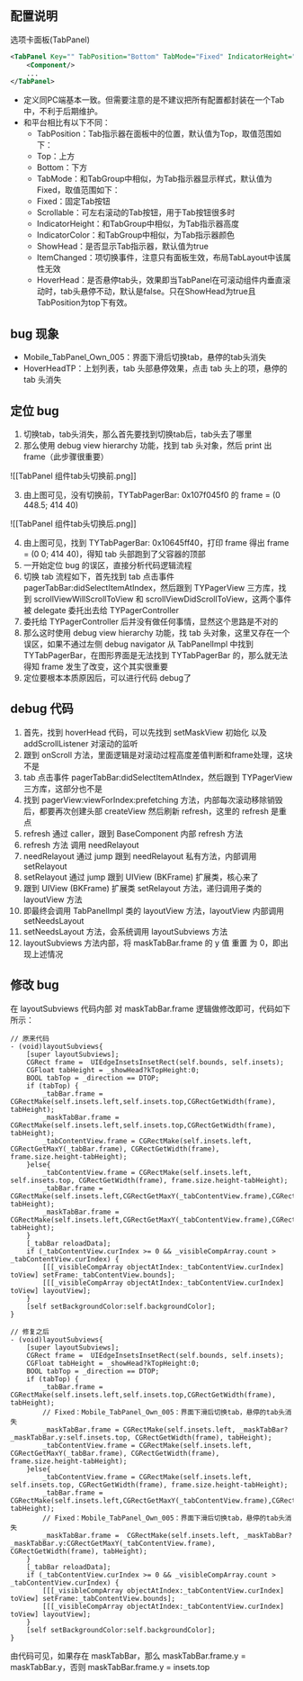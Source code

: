 ## 配置说明

选项卡面板(TabPanel)

```xml
<TabPanel Key="" TabPosition="Bottom" TabMode="Fixed" IndicatorHeight="5px" IndicatorColor="#904125" ShowHead="true">
	<Component/>
	...
</TabPanel>
```

- 定义同PC端基本一致。但需要注意的是不建议把所有配置都封装在一个Tab中，不利于后期维护。
- 和平台相比有以下不同：
  - TabPosition：Tab指示器在面板中的位置，默认值为Top，取值范围如下：
  - Top：上方
  -  Bottom：下方
  - TabMode：和TabGroup中相似，为Tab指示器显示样式，默认值为Fixed，取值范围如下：
  - Fixed：固定Tab按钮
  - Scrollable：可左右滚动的Tab按钮，用于Tab按钮很多时
  - IndicatorHeight：和TabGroup中相似，为Tab指示器高度
  - IndicatorColor：和TabGroup中相似，为Tab指示器颜色
  - ShowHead：是否显示Tab指示器，默认值为true
  - ItemChanged：项切换事件，注意只有面板生效，布局TabLayout中该属性无效
  - HoverHead：是否悬停tab头，效果即当TabPanel在可滚动组件内垂直滚动时，tab头悬停不动，默认是false。只在ShowHead为true且TabPosition为top下有效。

## bug 现象

- Mobile_TabPanel_Own_005：界面下滑后切换tab，悬停的tab头消失
- HoverHeadTP：上划列表，tab 头部悬停效果，点击 tab 头上的项，悬停的 tab 头消失

## 定位 bug

1. 切换tab，tab头消失，那么首先要找到切换tab后，tab头去了哪里
2. 那么使用 debug view hierarchy 功能，找到 tab 头对象，然后 print 出 frame（此步骤很重要）

![[TabPanel 组件tab头切换前.png]]

3. 由上图可见，没有切换前，TYTabPagerBar: 0x107f045f0 的 frame = (0 448.5; 414 40)

![[TabPanel 组件tab头切换后.png]]

4. 由上图可见，找到 TYTabPagerBar: 0x10645ff40，打印 frame 得出 frame = (0 0; 414 40)，得知 tab 头部跑到了父容器的顶部
5. 一开始定位 bug 的误区，直接分析代码逻辑流程
6. 切换 tab 流程如下，首先找到 tab 点击事件 pagerTabBar:didSelectItemAtIndex，然后跟到 TYPagerView 三方库，找到 scrollViewWillScrollToView 和 scrollViewDidScrollToView，这两个事件被 delegate 委托出去给 TYPagerController
7. 委托给 TYPagerController 后并没有做任何事情，显然这个思路是不对的
8. 那么这时使用 debug view hierarchy 功能，找 tab 头对象，这里又存在一个误区，如果不通过左侧 debug navigator 从 TabPanelImpl 中找到 TYTabPagerBar，在图形界面是无法找到 TYTabPagerBar 的，那么就无法得知 frame 发生了改变，这个其实很重要
9. 定位要根本本质原因后，可以进行代码 debug了

## debug 代码

1. 首先，找到 hoverHead 代码，可以先找到 setMaskView 初始化 以及 addScrollListener 对滚动的监听
2. 跟到 onScroll 方法，里面逻辑是对滚动过程高度差值判断和frame处理，这块不是
3. tab 点击事件 pagerTabBar:didSelectItemAtIndex，然后跟到 TYPagerView 三方库，这部分也不是
4. 找到 pagerView:viewForIndex:prefetching 方法，内部每次滚动移除销毁后，都要再次创建头部 createView 然后刷新 refresh，这里的 refresh 是重点
5. refresh 通过 caller，跟到 BaseComponent 内部 refresh 方法
6. refresh 方法 调用 needRelayout
7. needRelayout 通过 jump 跟到 needRelayout 私有方法，内部调用 setRelayout
8. setRelayout 通过 jump 跟到 UIView (BKFrame) 扩展类，核心来了
9. 跟到 UIView (BKFrame) 扩展类 setRelayout 方法，递归调用子类的 layoutView 方法
10. 即最终会调用 TabPanelImpl 类的 layoutView 方法，layoutView 内部调用 setNeedsLayout
11. setNeedsLayout 方法，会系统调用 layoutSubviews 方法
12. layoutSubviews 方法内部，将 maskTabBar.frame 的 y 值 重置 为 0，即出现上述情况

## 修改 bug

在 layoutSubviews 代码内部 对 maskTabBar.frame 逻辑做修改即可，代码如下所示：

```objc
// 原来代码
- (void)layoutSubviews{
    [super layoutSubviews];
    CGRect frame =  UIEdgeInsetsInsetRect(self.bounds, self.insets);
    CGFloat tabHeight = _showHead?kTopHeight:0;
    BOOL tabTop = _direction == DTOP;
    if (tabTop) {
        _tabBar.frame = CGRectMake(self.insets.left,self.insets.top,CGRectGetWidth(frame), tabHeight);
        _maskTabBar.frame = CGRectMake(self.insets.left,self.insets.top,CGRectGetWidth(frame), tabHeight);
        _tabContentView.frame = CGRectMake(self.insets.left, CGRectGetMaxY(_tabBar.frame), CGRectGetWidth(frame), frame.size.height-tabHeight);
    }else{
        _tabContentView.frame = CGRectMake(self.insets.left, self.insets.top, CGRectGetWidth(frame), frame.size.height-tabHeight);
        _tabBar.frame = CGRectMake(self.insets.left,CGRectGetMaxY(_tabContentView.frame),CGRectGetWidth(frame), tabHeight);
        _maskTabBar.frame =  CGRectMake(self.insets.left,CGRectGetMaxY(_tabContentView.frame),CGRectGetWidth(frame), tabHeight);
    }
    [_tabBar reloadData];
    if (_tabContentView.curIndex >= 0 && _visibleCompArray.count > _tabContentView.curIndex) {
        [[[_visibleCompArray objectAtIndex:_tabContentView.curIndex] toView] setFrame:_tabContentView.bounds];
        [[[_visibleCompArray objectAtIndex:_tabContentView.curIndex] toView] layoutView];
    }
    [self setBackgroundColor:self.backgroundColor];
}

// 修复之后
- (void)layoutSubviews{
    [super layoutSubviews];
    CGRect frame =  UIEdgeInsetsInsetRect(self.bounds, self.insets);
    CGFloat tabHeight = _showHead?kTopHeight:0;
    BOOL tabTop = _direction == DTOP;
    if (tabTop) {
        _tabBar.frame = CGRectMake(self.insets.left,self.insets.top,CGRectGetWidth(frame), tabHeight);
        // Fixed：Mobile_TabPanel_Own_005：界面下滑后切换tab，悬停的tab头消失
        _maskTabBar.frame = CGRectMake(self.insets.left, _maskTabBar?_maskTabBar.y:self.insets.top, CGRectGetWidth(frame), tabHeight);
        _tabContentView.frame = CGRectMake(self.insets.left, CGRectGetMaxY(_tabBar.frame), CGRectGetWidth(frame), frame.size.height-tabHeight);
    }else{
        _tabContentView.frame = CGRectMake(self.insets.left, self.insets.top, CGRectGetWidth(frame), frame.size.height-tabHeight);
        _tabBar.frame = CGRectMake(self.insets.left,CGRectGetMaxY(_tabContentView.frame),CGRectGetWidth(frame), tabHeight);
        // Fixed：Mobile_TabPanel_Own_005：界面下滑后切换tab，悬停的tab头消失
        _maskTabBar.frame =  CGRectMake(self.insets.left, _maskTabBar?_maskTabBar.y:CGRectGetMaxY(_tabContentView.frame), CGRectGetWidth(frame), tabHeight);
    }
    [_tabBar reloadData];
    if (_tabContentView.curIndex >= 0 && _visibleCompArray.count > _tabContentView.curIndex) {
        [[[_visibleCompArray objectAtIndex:_tabContentView.curIndex] toView] setFrame:_tabContentView.bounds];
        [[[_visibleCompArray objectAtIndex:_tabContentView.curIndex] toView] layoutView];
    }
    [self setBackgroundColor:self.backgroundColor];
}
```

由代码可见，如果存在 maskTabBar，那么 maskTabBar.frame.y = maskTabBar.y，否则 maskTabBar.frame.y = insets.top